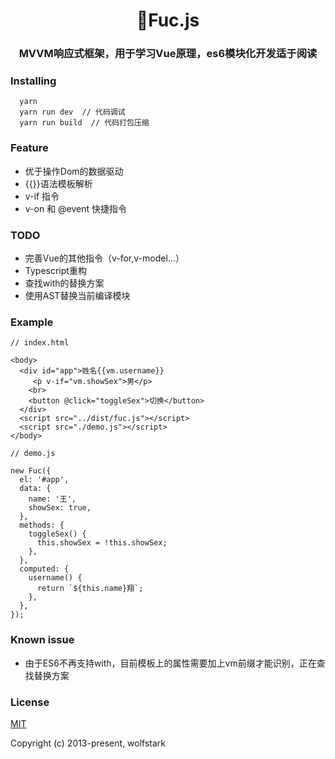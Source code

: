 <h1 align="center">Fuc.js</h1>
<h3 align="center">MVVM响应式框架，用于学习Vue原理，es6模块化开发适于阅读</h3>

### Installing
```
  yarn
  yarn run dev  // 代码调试
  yarn run build  // 代码打包压缩
```

### Feature

* 优于操作Dom的数据驱动
* {{}}语法模板解析
* v-if 指令
* v-on 和 @event 快捷指令

### TODO

* 完善Vue的其他指令（v-for,v-model...）
* Typescript重构
* 查找with的替换方案
* 使用AST替换当前编译模块

### Example
```
// index.html

<body>
  <div id="app">姓名{{vm.username}}
     <p v-if="vm.showSex">男</p>
    <br>
    <button @click="toggleSex">切换</button>
  </div>
  <script src="../dist/fuc.js"></script>
  <script src="./demo.js"></script>
</body>
```

```
// demo.js

new Fuc({
  el: '#app',
  data: {
    name: '王',
    showSex: true,
  },
  methods: {
    toggleSex() {
      this.showSex = !this.showSex;
    },
  },
  computed: {
    username() {
      return `${this.name}翔`;
    },
  },
});
```


### Known issue

* 由于ES6不再支持with，目前模板上的属性需要加上vm前缀才能识别，正在查找替换方案

<!-- ### Reference

*  [Vue2.0 源码阅读：模板渲染](http://zhouweicsu.github.io/blog/2017/04/21/vue-2-0-template/)
*  [实现一个类 Vue 的 MVVM 框架](https://gmiam.com/post/evo.html)
*  [参照Vue实现的一个JavaScript MVVM 框架](https://github.com/qieguo2016/Vueuv)
*  [关于公司老项目的视图渲染解决方案](https://blog.shanamaid.top/2017/05/24/%E5%85%B3%E4%BA%8E%E5%85%AC%E5%8F%B8%E8%80%81%E9%A1%B9%E7%9B%AE%E7%9A%84%E8%A7%86%E5%9B%BE%E6%B8%B2%E6%9F%93%E8%A7%A3%E5%86%B3%E6%96%B9%E6%A1%88/) -->

### License

[MIT](http://opensource.org/licenses/MIT)

Copyright (c) 2013-present, wolfstark
